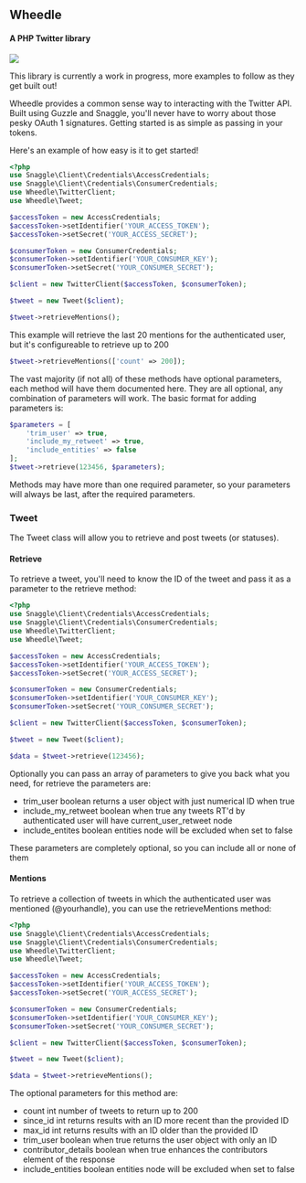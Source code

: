 ## Wheedle
#### A PHP Twitter library

<img src="https://travis-ci.org/mfrost503/wheedle.svg?branch=master"/>

This library is currently a work in progress, more examples to follow as they get built out!

Wheedle provides a common sense way to interacting with the Twitter API. Built using Guzzle and Snaggle, you'll never have to worry about those pesky OAuth 1 signatures. Getting started is as simple as passing in your tokens.

Here's an example of how easy is it to get started!

```php
<?php
use Snaggle\Client\Credentials\AccessCredentials;
use Snaggle\Client\Credentials\ConsumerCredentials;
use Wheedle\TwitterClient;
use Wheedle\Tweet;

$accessToken = new AccessCredentials;
$accessToken->setIdentifier('YOUR_ACCESS_TOKEN');
$accessToken->setSecret('YOUR_ACCESS_SECRET');

$consumerToken = new ConsumerCredentials;
$consumerToken->setIdentifier('YOUR_CONSUMER_KEY');
$consumerToken->setSecret('YOUR_CONSUMER_SECRET');

$client = new TwitterClient($accessToken, $consumerToken);

$tweet = new Tweet($client);

$tweet->retrieveMentions();
```

This example will retrieve the last 20 mentions for the authenticated user, but it's configureable to retrieve up to 200

```php
$tweet->retrieveMentions(['count' => 200]);
```

The vast majority (if not all) of these methods have optional parameters, each method will have them documented here. They are all optional, any combination of parameters will work. The basic format for adding parameters is:
```php
$parameters = [
    'trim_user' => true, 
    'include_my_retweet' => true, 
    'include_entities' => false
];
$tweet->retrieve(123456, $parameters);
```

Methods may have more than one required parameter, so your parameters will always be last, after the required parameters.

### Tweet

The Tweet class will allow you to retrieve and post tweets (or statuses).

#### Retrieve

To retrieve a tweet, you'll need to know the ID of the tweet and pass it as a parameter to the retrieve method:

```php
<?php
use Snaggle\Client\Credentials\AccessCredentials;
use Snaggle\Client\Credentials\ConsumerCredentials;
use Wheedle\TwitterClient;
use Wheedle\Tweet;

$accessToken = new AccessCredentials;
$accessToken->setIdentifier('YOUR_ACCESS_TOKEN');
$accessToken->setSecret('YOUR_ACCESS_SECRET');

$consumerToken = new ConsumerCredentials;
$consumerToken->setIdentifier('YOUR_CONSUMER_KEY');
$consumerToken->setSecret('YOUR_CONSUMER_SECRET');

$client = new TwitterClient($accessToken, $consumerToken);

$tweet = new Tweet($client);

$data = $tweet->retrieve(123456);
```

Optionally you can pass an array of parameters to give you back what you need, for retrieve the parameters are:

* trim_user boolean returns a user object with just numerical ID when true
* include_my_retweet boolean when true any tweets RT'd by authenticated user will have current_user_retweet node
* include_entites boolean entities node will be excluded when set to false

These parameters are completely optional, so you can include all or none of them

#### Mentions

To retrieve a collection of tweets in which the authenticated user was mentioned (@yourhandle), you can use the retrieveMentions method:

```php
<?php
use Snaggle\Client\Credentials\AccessCredentials;
use Snaggle\Client\Credentials\ConsumerCredentials;
use Wheedle\TwitterClient;
use Wheedle\Tweet;

$accessToken = new AccessCredentials;
$accessToken->setIdentifier('YOUR_ACCESS_TOKEN');
$accessToken->setSecret('YOUR_ACCESS_SECRET');

$consumerToken = new ConsumerCredentials;
$consumerToken->setIdentifier('YOUR_CONSUMER_KEY');
$consumerToken->setSecret('YOUR_CONSUMER_SECRET');

$client = new TwitterClient($accessToken, $consumerToken);

$tweet = new Tweet($client);

$data = $tweet->retrieveMentions();
```

The optional parameters for this method are:

* count int number of tweets to return up to 200
* since_id int returns results with an ID more recent than the provided ID
* max_id int returns results with an ID older than the provided ID
* trim_user boolean when true returns the user object with only an ID
* contributor_details boolean when true enhances the contributors element of the response
* include_entities boolean entities node will be excluded when set to false
